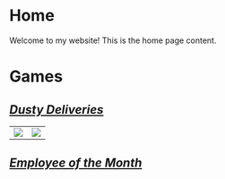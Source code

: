 # Home

Welcome to my website! This is the home page content.

# Games

## [*Dusty Deliveries*](dustydeliveries.md)

|   |   |
|---|---|
| <img src="https://cdn.discordapp.com/attachments/1087711984436396082/1106512448271425566/HighresScreenshot00009.png" />| <img src="https://cdn.discordapp.com/attachments/1089827163387203674/1106155234830585876/HighresScreenshot00005.png" /> |


## [*Employee of the Month*](employeeofthemonth.md)

